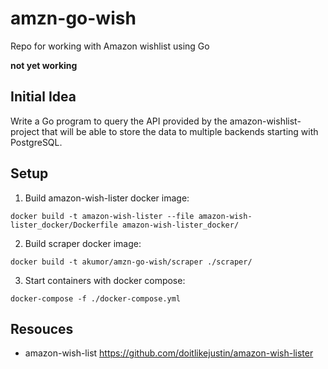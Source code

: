 # amzn-go-wish
Repo for working with Amazon wishlist using Go

**not yet working**

## Initial Idea

Write a Go program to query the API provided by the amazon-wishlist-project that will be able to store the data to multiple backends starting with PostgreSQL.

## Setup

1. Build amazon-wish-lister docker image:
```
docker build -t amazon-wish-lister --file amazon-wish-lister_docker/Dockerfile amazon-wish-lister_docker/
```
2. Build scraper docker image:
```
docker build -t akumor/amzn-go-wish/scraper ./scraper/ 
```
3. Start containers with docker compose:
```
docker-compose -f ./docker-compose.yml
```

## Resouces
* amazon-wish-list https://github.com/doitlikejustin/amazon-wish-lister
